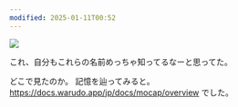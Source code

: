 ```yaml
---
modified: 2025-01-11T00:52
---
```



![](https://x.com/mochi8hiyoko/status/1875060056066248998)

これ、自分もこれらの名前めっちゃ知ってるなーと思ってた。

どこで見たのか。
記憶を辿ってみると。
https://docs.warudo.app/jp/docs/mocap/overview
でした。




